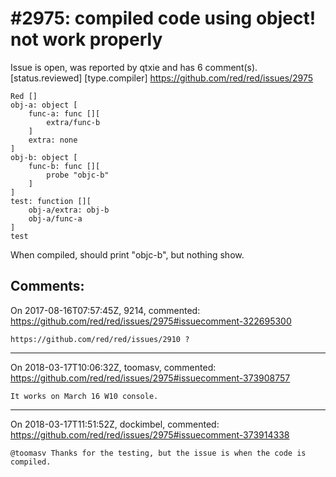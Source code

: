 
#2975: compiled code using object! not work properly
================================================================================
Issue is open, was reported by qtxie and has 6 comment(s).
[status.reviewed] [type.compiler]
<https://github.com/red/red/issues/2975>

```
Red []
obj-a: object [
    func-a: func [][
        extra/func-b
    ]
    extra: none
]
obj-b: object [
    func-b: func [][
        probe "objc-b"
    ]
]
test: function [][
    obj-a/extra: obj-b
    obj-a/func-a
]
test
```
When compiled, should print "objc-b", but nothing show.


Comments:
--------------------------------------------------------------------------------

On 2017-08-16T07:57:45Z, 9214, commented:
<https://github.com/red/red/issues/2975#issuecomment-322695300>

    https://github.com/red/red/issues/2910 ?

--------------------------------------------------------------------------------

On 2018-03-17T10:06:32Z, toomasv, commented:
<https://github.com/red/red/issues/2975#issuecomment-373908757>

    It works on March 16 W10 console. 

--------------------------------------------------------------------------------

On 2018-03-17T11:51:52Z, dockimbel, commented:
<https://github.com/red/red/issues/2975#issuecomment-373914338>

    @toomasv Thanks for the testing, but the issue is when the code is compiled.

